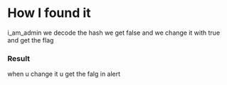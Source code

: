 # How I found it

i_am_admin we decode the hash we get false and we change it with true and get the flag

### Result

when u change it u get the falg in alert
